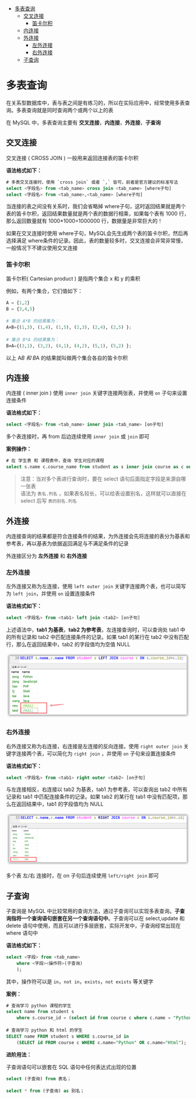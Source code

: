 <!-- TOC -->

- [多表查询](#%E5%A4%9A%E8%A1%A8%E6%9F%A5%E8%AF%A2)
    - [交叉连接](#%E4%BA%A4%E5%8F%89%E8%BF%9E%E6%8E%A5)
        - [笛卡尔积](#%E7%AC%9B%E5%8D%A1%E5%B0%94%E7%A7%AF)
    - [内连接](#%E5%86%85%E8%BF%9E%E6%8E%A5)
    - [外连接](#%E5%A4%96%E8%BF%9E%E6%8E%A5)
        - [左外连接](#%E5%B7%A6%E5%A4%96%E8%BF%9E%E6%8E%A5)
        - [右外连接](#%E5%8F%B3%E5%A4%96%E8%BF%9E%E6%8E%A5)
    - [子查询](#%E5%AD%90%E6%9F%A5%E8%AF%A2)

<!-- /TOC -->

# 多表查询

在关系型数据库中，表与表之间是有练习的，所以在实际应用中，经常使用多表查询。多表查询就是同时查询两个或两个以上的表

在 MySQL 中，多表查询主要有 **交叉连接**，**内连接**，**外连接**，**子查询**

## 交叉连接

交叉连接 ( CROSS JOIN ) 一般用来返回连接表的笛卡尔积

**语法格式如下：**

```sql
# 多表交叉连接时，使用 `cross join` 或者 `,` 皆可，前者是官方建议的标准写法
select <字段名> from <tab_name> cross join <tab_name> [where子句]
select <字段名> from <tab_name>,<tab_name> [where子句]
```

当连接的表之间没有关系时，我们会省略掉 where子句，这时返回结果就是两个表的笛卡尔积，返回结果数量就是两个表的数据行相乘，如果每个表有 1000 行，那么返回数量就有 1000*1000=1000000 行，数据量是非常巨大的！

如果在交叉连接时使用 where子句，MySQL会先生成两个表的笛卡尔积，然后再选择满足 where条件的记录。因此，表的数量较多时，交叉连接会非常非常慢，一般情况下不建议使用交叉连接

### 笛卡尔积

笛卡尔积( Cartesian product ) 是指两个集合 x 和 y 的乘积

例如，有两个集合，它们值如下：

```python
A = {1,2}
B = {3,4,5}

# 集合 A*B 的结果集为：
A×B={(1,3), (1,4), (1,5), (2,3), (2,4), (2,5) };

# 集合 B*A 的结果集为：
B×A={(3,1), (3,2), (4,1), (4,2), (5,1), (5,2) };
```
以上 A*B 和 B*A 的结果就叫做两个集合各自的笛卡尔积

## 内连接

内连接 ( inner join ) 使用 `inner join` 关键字连接两张表，并使用 `on` 子句来设置连接条件

**语法格式如下：**

```sql
select <字段名> from <tab_name> inner join <tab_name> [on子句]
```

多个表连接时，再 from 后边连续使用 `inner join` 或 `join` 即可

**案例操作：**

```sql
# 在 学生表 和 课程表中，查询 学生对应的课程
select s.name c.course_name from student as s inner join course as c on s.course_id = c.id
```

> 注意：当对多个表进行查询时，要在 select 语句后面指定字段是来源自哪一张表  
> 语法为 `表名.列名` ，如果表名较长，可以给表设置别名，这样就可以直接在 select 后写 `表的别名.列名`

## 外连接

内连接查询的结果都是符合连接条件的结果，为外连接会先将连接的表分为基表和参考表，再以基表为依据返回满足与不满足条件的记录

外连接区分为 **左外连接** 和 **右外连接**

### 左外连接

左外连接又称为左连接，使用 `left outer join` 关键字连接两个表，也可以简写为 `left join`，并使用 `on` 设置连接条件

**语法格式如下：**

```sql
select <字段名> from <tab1> left join <tab2> [on子句]
```

上述语法中，**tab1 为基表**，**tab2 为参考表**，左连接查询时，可以查询处 tab1 中的所有记录和 tab2 中匹配连接条件的记录。如果 tab1 的某行在 tab2 中没有匹配行，那么在返回结果中，tab2 的字段值均为空值 NULL

![img][img@2]

### 右外连接

右外连接又称为右连接，右连接是左连接的反向连接。使用 `right outer join` 关键字连接两个表，可以简化为 `right join` ，并使用 `on` 子句来设置连接条件

**语法格式如下：**

```sql
select <字段名> from <tab1> right outer <tab2> [on子句]
```

与左连接相反，右连接以 tab2 为基表，tab1 为参考表，可以查询出 tab2 中所有记录和 tab1 中匹配连接条件的记录。如果 tab2 的某行在 tab1 中没有匹配项，那么在返回结果中，tab1 的字段值均为 NULL

![img][img@1]

多个表 左/右 连接时，在 on 子句后连续使用 `left/right join` 即可 


## 子查询

子查询是 MySQL 中比较常用的查询方法，通过子查询可以实现多表查询。**子查询指将一个查询语句嵌套在另一个查询语句中**。子查询可以在 select,update 和 delete 语句中使用，而且可以进行多层嵌套，实际开发中，子查询经常出现在 where 语句中

**语法格式如下：**

```sql
select <字段> from <tab_name>
    where <字段><操作符>(子查询)
    );
```

其中，操作符可以是 `in`，`not in`，`exists`，`not exists` 等关键字

**案例：**

```sql
# 查询学习 python 课程的学生
select name from student s
    where s.course_id = (select id from course c where c.name = "Python")

# 查询学习 python 和 html 的学生
SELECT name FROM student s WHERE s.course_id in
    (SELECT id FROM course c WHERE c.name="Python" OR c.name="Html");
```

**进阶用法：**

子查询语句可以嵌套在 SQL 语句中任何表达式出现的位置

```sql
select (子查询) from 表名；

select * from (子查询) as 别名；
```


[img@1]:https://raw.githubusercontent.com/zzzzls/Images/master/Study_nodes_img/%E6%95%B0%E6%8D%AE%E5%BA%93/mysql/05-08_01.png
[img@2]:https://raw.githubusercontent.com/zzzzls/Images/master/Study_nodes_img/%E6%95%B0%E6%8D%AE%E5%BA%93/mysql/05-08_02.png